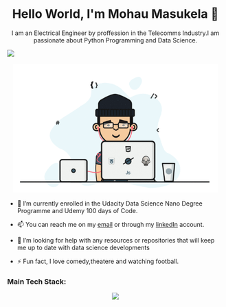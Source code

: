 <h1 align="center"> Hello World, I'm Mohau Masukela 👋</h1>




<p align="center">
I am an Electrical Engineer by proffession in the Telecomms Industry.I am passionate about Python Programming and Data Science.
</p>


![](https://komarev.com/ghpvc/?username=Mohau-00-01)

<p align="center">
<img height="300" src="Images\code.gif" />
</p>



- 🌱 I’m currently enrolled in the Udacity Data Science Nano Degree Programme and Udemy 100 days of Code.
  
- 📫 You can reach me on my [email](mohaumasukela@gmail.com) or through my [linkedIn](https://www.linkedin.com/in/mohau-masukela-a460a419/) account.
  
- 🤝 I’m looking for help with any resources or repositories that will keep me up to date with data science developments
- ⚡ Fun fact, I love comedy,theatere and watching football.




<h3>Main Tech Stack:</h3>



<p align="center">
  <a href="https://skillicons.dev">
    <img src="https://skillicons.dev/icons?i=git,javascript,html,css,bootstrap,vscode,python,django,flask&perline=8" />
  </a>
</p>
